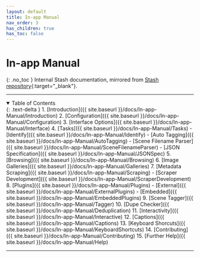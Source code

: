 ```yaml
---
layout: default
title: In-app Manual
nav_order: 3
has_children: true
has_toc: false
---
```

# **In-app Manual**
{: .no_toc }
Internal Stash documentation, mirrored from [Stash repository](https://github.com/stashapp/stash/tree/master/ui/v2.5/src/docs/en/Manual){:target="_blank"}.

---

<details open markdown="block">
  <summary>
    Table of Contents
  </summary>
{: .text-delta }
1. [Introduction]({{ site.baseurl }}/docs/In-app-Manual/Introduction)
2. [Configuration]({{ site.baseurl }}/docs/In-app-Manual/Configuration)
3. [Interface Options]({{ site.baseurl }}/docs/In-app-Manual/Interface)
4. [Tasks]({{ site.baseurl }}/docs/In-app-Manual/Tasks)
  - [Identify]({{ site.baseurl }}/docs/In-app-Manual/Identify)
  - [Auto Tagging]({{ site.baseurl }}/docs/In-app-Manual/AutoTagging)
  - [Scene Filename Parser]({{ site.baseurl }}/docs/In-app-Manual/SceneFilenameParser)
  - [JSON Specification]({{ site.baseurl }}/docs/In-app-Manual/JSONSpec)
5. [Browsing]({{ site.baseurl }}/docs/In-app-Manual/Browsing)
6. [Image Galleries]({{ site.baseurl }}/docs/In-app-Manual/Galleries)
7. [Metadata Scraping]({{ site.baseurl }}/docs/In-app-Manual/Scraping)
  - [Scraper Development]({{ site.baseurl }}/docs/In-app-Manual/ScraperDevelopment)
8. [Plugins]({{ site.baseurl }}/docs/In-app-Manual/Plugins)
  - [External]({{ site.baseurl }}/docs/In-app-Manual/ExternalPlugins)
  - [Embedded]({{ site.baseurl }}/docs/In-app-Manual/EmbeddedPlugins)
9. [Scene Tagger]({{ site.baseurl }}/docs/In-app-Manual/Tagger)
10. [Dupe Checker]({{ site.baseurl }}/docs/In-app-Manual/Deduplication)
11. [Interactivity]({{ site.baseurl }}/docs/In-app-Manual/Interactive)
12. [Captions]({{ site.baseurl }}/docs/In-app-Manual/Captions)
13. [Keyboard Shorcuts]({{ site.baseurl }}/docs/In-app-Manual/KeyboardShortcuts)
14. [Contributing]({{ site.baseurl }}/docs/In-app-Manual/Contributing)
15. [Further Help]({{ site.baseurl }}/docs/In-app-Manual/Help)
</details>

---